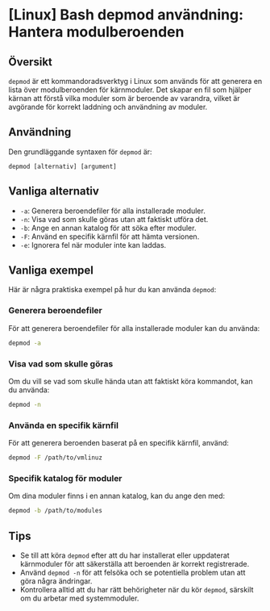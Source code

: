 # [Linux] Bash depmod användning: Hantera modulberoenden

## Översikt
`depmod` är ett kommandoradsverktyg i Linux som används för att generera en lista över modulberoenden för kärnmoduler. Det skapar en fil som hjälper kärnan att förstå vilka moduler som är beroende av varandra, vilket är avgörande för korrekt laddning och användning av moduler.

## Användning
Den grundläggande syntaxen för `depmod` är:

```
depmod [alternativ] [argument]
```

## Vanliga alternativ
- `-a`: Generera beroendefiler för alla installerade moduler.
- `-n`: Visa vad som skulle göras utan att faktiskt utföra det.
- `-b`: Ange en annan katalog för att söka efter moduler.
- `-F`: Använd en specifik kärnfil för att hämta versionen.
- `-e`: Ignorera fel när moduler inte kan laddas.

## Vanliga exempel
Här är några praktiska exempel på hur du kan använda `depmod`:

### Generera beroendefiler
För att generera beroendefiler för alla installerade moduler kan du använda:

```bash
depmod -a
```

### Visa vad som skulle göras
Om du vill se vad som skulle hända utan att faktiskt köra kommandot, kan du använda:

```bash
depmod -n
```

### Använda en specifik kärnfil
För att generera beroenden baserat på en specifik kärnfil, använd:

```bash
depmod -F /path/to/vmlinuz
```

### Specifik katalog för moduler
Om dina moduler finns i en annan katalog, kan du ange den med:

```bash
depmod -b /path/to/modules
```

## Tips
- Se till att köra `depmod` efter att du har installerat eller uppdaterat kärnmoduler för att säkerställa att beroenden är korrekt registrerade.
- Använd `depmod -n` för att felsöka och se potentiella problem utan att göra några ändringar.
- Kontrollera alltid att du har rätt behörigheter när du kör `depmod`, särskilt om du arbetar med systemmoduler.